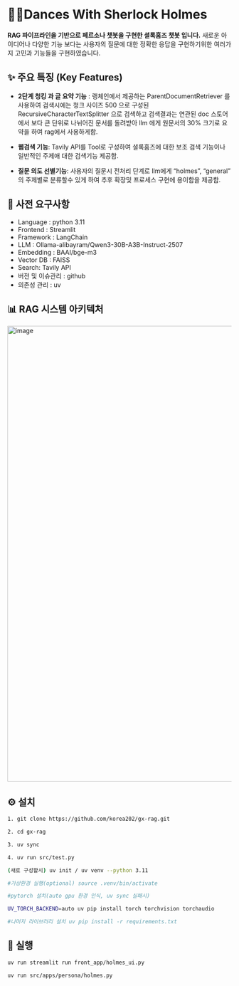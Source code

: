 # 🕵️‍♂️Dances With Sherlock Holmes


**RAG 파이프라인을 기반으로 페르소나 챗봇을 구현한 셜록홈즈 챗봇 입니다.**  새로운 아이디어나 다양한 기능 보다는 사용자의 질문에 대한 정확한 응답을 구현하기위한 여러가지 고민과 기능들을 구현하였습니다.


## ✨ 주요 특징 (Key Features)
* **2단계 청킹 과 글 요약 기능** :  랭체인에서 제공하는 ParentDocumentRetriever 를 사용하여 검색시에는 청크 사이즈 500 으로 구성된 RecursiveCharacterTextSplitter 으로 검색하고 검색결과는 연관된  doc 스토어 에서 보다 큰 단위로 나뉘어진 문서를 돌려받아 llm 에게 원문서의 30% 크기로 요약을 하여 rag에서 사용하게함.

* **웹검색 기능**: Tavily API를 Tool로 구성하여 셜록홈즈에 대한 보조 검색 기능이나 일반적인 주제애 대한 검색기능 제공함.

* **질문 의도 선별기능**: 사용자의 질문시 전처리 단계로  llm에게 “holmes”, “general” 의 주제별로 분류할수 있게 하여 추후 확장및 프로세스 구현에 용이함을 제공함. 


## 🔨 사전 요구사항

 * Language :  python 3.11 
 * Frontend  : Streamlit 
 * Framework : LangChain 
 * LLM : Ollama-alibayram/Qwen3-30B-A3B-Instruct-2507
 * Embedding :  BAAI/bge-m3
 * Vector DB : FAISS 
 * Search: Tavily API
 * 버전 및 이슈관리 : github 
 * 의존성 관리 : uv



## 📊 RAG 시스템 아키텍처

<img width="1024" height="1024" alt="image" src="https://github.com/user-attachments/assets/48112f78-5d9c-4c5c-b226-d4cec282dd6a" />



## ⚙️ 설치

```bash
1. git clone https://github.com/korea202/gx-rag.git

2. cd gx-rag

3. uv sync

4. uv run src/test.py

(새로 구성할시) uv init / uv venv --python 3.11

#가상환경 실행(optional) source .venv/bin/activate

#pytorch 설치(auto gpu 환경 인식, uv sync 실패시)

UV_TORCH_BACKEND=auto uv pip install torch torchvision torchaudio

#나머지 라이브러리 설치 uv pip install -r requirements.txt
```

## 🚀 실행

```bash
uv run streamlit run front_app/holmes_ui.py

uv run src/apps/persona/holmes.py
```
